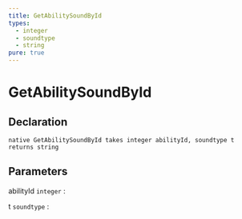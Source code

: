 ```yaml
---
title: GetAbilitySoundById
types:
  - integer
  - soundtype
  - string
pure: true
---
```


# GetAbilitySoundById

## Declaration

```jass
native GetAbilitySoundById takes integer abilityId, soundtype t returns string
```

## Parameters
abilityId `integer`
: 

t `soundtype`
: 

